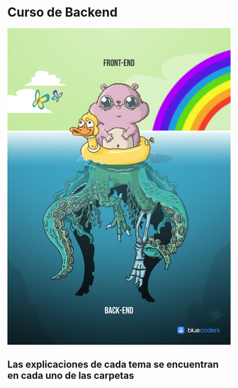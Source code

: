 # Curso de Backend

<img src="./front-back.jpeg"></img>

## Las explicaciones de cada tema se encuentran en cada uno de las carpetas


